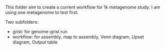 This folder aim to create a current workflow for 1k metagenome study. I am using one metagenome to test first.

Two subfolders:
 - grist: for genome-grist run
 - workflow: for assembly, map to assembly, Venn diagram, Upset diagram, Output table
